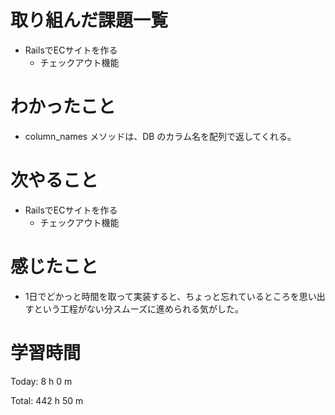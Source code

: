 # 取り組んだ課題一覧
- RailsでECサイトを作る
  - チェックアウト機能

# わかったこと
- column_names メソッドは、DB のカラム名を配列で返してくれる。

# 次やること
- RailsでECサイトを作る
  - チェックアウト機能

# 感じたこと
- 1日でどかっと時間を取って実装すると、ちょっと忘れているところを思い出すという工程がない分スムーズに進められる気がした。

# 学習時間
Today: 8 h 0 m

Total: 442 h 50 m
